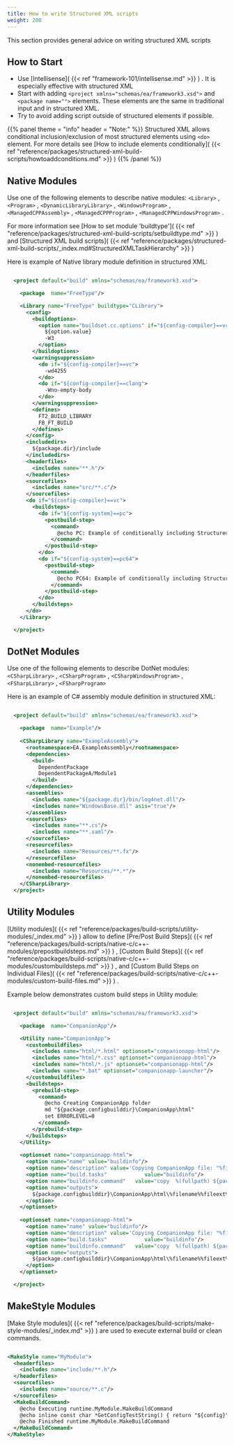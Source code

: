 ```yaml
---
title: How to write Structured XML scripts
weight: 200
---
```


This section provides general advice on writing structured XML scripts

<a name="HowToStart"></a>
## How to Start ##

 - Use  [Intellisense]( {{< ref "framework-101/intellisense.md" >}} ) . It is especially effective with structured XML
 - Start with adding  `<project xmlns="schemas/ea/framework3.xsd">` and `<package name="">` elements. These elements are the same in traditional input and in structured XML.
 - Try to avoid adding script outside of structured elements if possible.


{{% panel theme = "info" header = "Note:" %}}
Structured XML allows conditional inclusion/exclusion of most structured elements using `<do>` element.
For more details see [How to include elements conditionally]( {{< ref "reference/packages/structured-xml-build-scripts/howtoaddconditions.md" >}} )
{{% /panel %}}
<a name="NativeModules"></a>
## Native Modules ##

Use one of the following elements to describe native modules: `<Library>` , `<Program>` , `<DynamicLibraryLibrary>` , `<WindowsProgram>` , `<ManagedCPPAssembly>` , `<ManagedCPPProgram>` , `<ManagedCPPWindowsProgram>` .

For more information see  [How to set module 'buildtype']( {{< ref "reference/packages/structured-xml-build-scripts/setbuildtype.md" >}} )  and  [Structured XML build scripts]( {{< ref "reference/packages/structured-xml-build-scripts/_index.md#StructuredXMLTaskHierarchy" >}} ) 

Here is example of Native library module definition in structured XML:


```xml

  <project default="build" xmlns="schemas/ea/framework3.xsd">

    <package  name="FreeType"/>

    <Library name="FreeType" buildtype="CLibrary">
      <config>
        <buildoptions>
          <option name="buildset.cc.options" if="${config-compiler}==vc">
            ${option.value}
            -W3
          </option>
        </buildoptions>
        <warningsuppression>
          <do if="${config-compiler}==vc">
            -wd4255
          </do>
          <do if="${config-compiler}==clang">
            -Wno-empty-body
          </do>
        </warningsuppression>
        <defines>
          FT2_BUILD_LIBRARY
          FB_FT_BUILD
        </defines>
      </config>
      <includedirs>
        ${package.dir}/include
      </includedirs>
      <headerfiles>
        <includes name="**.h"/>
      </headerfiles>
      <sourcefiles>
        <includes name="src/**.c"/>
      </sourcefiles>
      <do if="${config-compiler}==vc">
        <buildsteps>
          <do if="${config-system}==pc">
            <postbuild-step>
              <command>
                @echo PC: Example of conditionally including Structured XML elements.
              </command>
            </postbuild-step>
          </do>
          <do if="${config-system}==pc64">
            <postbuild-step>
              <command>
                @echo PC64: Example of conditionally including Structured XML elements.
              </command>
            </postbuild-step>
          </do>
        </buildsteps>
      </do>
    </Library>

  </project>

```
<a name="DotNetModules"></a>
## DotNet Modules ##

Use one of the following elements to describe DotNet modules: `<CSharpLibrary>` , `<CSharpProgram>` , `<CSharpWindowsProgram>` , `<FSharpLibrary>` , `<FSharpProgram>` 

Here is an example of C# assembly  module definition in structured XML:


```xml

  <project default="build" xmlns="schemas/ea/framework3.xsd">

    <package  name="Example"/>
  
    <CSharpLibrary name="ExampleAssembly">
      <rootnamespace>EA.ExampleAssembly</rootnamespace>
      <dependencies>
        <build>
          DependentPackage
          DependentPackageA/Module1
        </build>
      </dependencies>
      <assemblies>
        <includes name="${package.dir}/bin/log4net.dll"/>
        <includes name="WindowsBase.dll" asis="true"/>
      </assemblies>
      <sourcefiles>
        <includes name="**.cs"/>
        <includes name="**.xaml"/>
      </sourcefiles>
      <resourcefiles>
        <includes name="Resources/**.fx"/>
      </resourcefiles>
      <nonembed-resourcefiles>
        <includes name="Resources/**.*"/>
      </nonembed-resourcefiles>
    </CSharpLibrary>
  </project>

```
<a name="UtilityModules"></a>
## Utility Modules ##

 [Utility modules]( {{< ref "reference/packages/build-scripts/utility-modules/_index.md" >}} )  allow to define  [Pre/Post Build Steps]( {{< ref "reference/packages/build-scripts/native-c/c++-modules/prepostbuildsteps.md" >}} ) , [Custom Build Steps]( {{< ref "reference/packages/build-scripts/native-c/c++-modules/custombuildsteps.md" >}} ) ,
and [Custom Build Steps on Individual Files]( {{< ref "reference/packages/build-scripts/native-c/c++-modules/custom-build-files.md" >}} ) .

Example below demonstrates custom build steps in Utility module:


```xml

  <project default="build" xmlns="schemas/ea/framework3.xsd">

    <package  name="CompanionApp"/>

    <Utility name="CompanionApp">
      <custombuildfiles>
        <includes name="html/*.html" optionset="companionapp-html"/>
        <includes name="html/*.css" optionset="companionapp-html"/>
        <includes name="html/*.js" optionset="companionapp-html"/>
        <includes name="*.bat" optionset="companionapp-launcher"/>
      </custombuildfiles>
      <buildsteps>
        <prebuild-step>
          <command>
            @echo Creating CompanionApp folder
            md "${package.configbuilddir}\CompanionApp\html"
            set ERRORLEVEL=0
          </command>
        </prebuild-step>
      </buildsteps>
    </Utility>
  
    <optionset name="companionapp-html">
      <option name="name" value="buildinfo"/>
      <option name="description" value='Copying CompanionApp file: "%filename%%fileext%"...'/>
      <option name="build.tasks"            value="buildinfo"/>
      <option name="buildinfo.command"   value="copy  %(fullpath) ${package.configbuilddir}\CompanionApp\html\%filename%%fileext%"/>
      <option name="outputs">
        ${package.configbuilddir}\CompanionApp\html\%filename%%fileext%
      </option>
    </optionset>
              
    <optionset name="companionapp-html">
      <option name="name" value="buildinfo"/>
      <option name="description" value='Copying CompanionApp file: "%filename%%fileext%"...'/>
      <option name="build.tasks"            value="buildinfo"/>
      <option name="buildinfo.command"   value="copy  %(fullpath) ${package.configbuilddir}\CompanionApp\html\%filename%%fileext%"/>
      <option name="outputs">
        ${package.configbuilddir}\CompanionApp\html\%filename%%fileext%
      </option>
    </optionset>

  </project>

```
<a name="MakeStyleModules"></a>
## MakeStyle Modules ##

 [Make Style modules]( {{< ref "reference/packages/build-scripts/make-style-modules/_index.md" >}} ) are used to execute external build or clean commands.


```xml

<MakeStyle name="MyModule">
  <headerfiles>
    <includes name="include/**.h"/>
  </headerfiles>
  <sourcefiles>
    <includes name="source/**.c"/>
  </sourcefiles>
  <MakeBuildCommand>
    @echo Executing runtime.MyModule.MakeBuildCommand
    @echo inline const char *GetConfigTestString() { return "${config}"; } > output.txt
    @echo Finished runtime.MyModule.MakeBuildCommand
  </MakeBuildCommand>
</MakeStyle>

```
